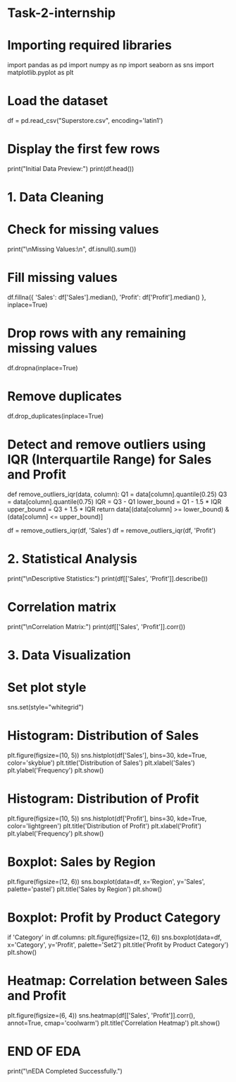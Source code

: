 # Task-2-internship
# Importing required libraries
import pandas as pd
import numpy as np
import seaborn as sns
import matplotlib.pyplot as plt

# Load the dataset
df = pd.read_csv("Superstore.csv", encoding='latin1')

# Display the first few rows
print("Initial Data Preview:")
print(df.head())

# 1. Data Cleaning

# Check for missing values
print("\nMissing Values:\n", df.isnull().sum())

# Fill missing values
df.fillna({
    'Sales': df['Sales'].median(),
    'Profit': df['Profit'].median()
}, inplace=True)

# Drop rows with any remaining missing values
df.dropna(inplace=True)

# Remove duplicates
df.drop_duplicates(inplace=True)

# Detect and remove outliers using IQR (Interquartile Range) for Sales and Profit
def remove_outliers_iqr(data, column):
    Q1 = data[column].quantile(0.25)
    Q3 = data[column].quantile(0.75)
    IQR = Q3 - Q1
    lower_bound = Q1 - 1.5 * IQR
    upper_bound = Q3 + 1.5 * IQR
    return data[(data[column] >= lower_bound) & (data[column] <= upper_bound)]

df = remove_outliers_iqr(df, 'Sales')
df = remove_outliers_iqr(df, 'Profit')


# 2. Statistical Analysis

print("\nDescriptive Statistics:")
print(df[['Sales', 'Profit']].describe())



# Correlation matrix
print("\nCorrelation Matrix:")
print(df[['Sales', 'Profit']].corr())


# 3. Data Visualization

# Set plot style
sns.set(style="whitegrid")

# Histogram: Distribution of Sales
plt.figure(figsize=(10, 5))
sns.histplot(df['Sales'], bins=30, kde=True, color='skyblue')
plt.title('Distribution of Sales')
plt.xlabel('Sales')
plt.ylabel('Frequency')
plt.show()

# Histogram: Distribution of Profit
plt.figure(figsize=(10, 5))
sns.histplot(df['Profit'], bins=30, kde=True, color='lightgreen')
plt.title('Distribution of Profit')
plt.xlabel('Profit')
plt.ylabel('Frequency')
plt.show()

# Boxplot: Sales by Region
plt.figure(figsize=(12, 6))
sns.boxplot(data=df, x='Region', y='Sales', palette='pastel')
plt.title('Sales by Region')
plt.show()

# Boxplot: Profit by Product Category
if 'Category' in df.columns:
    plt.figure(figsize=(12, 6))
    sns.boxplot(data=df, x='Category', y='Profit', palette='Set2')
    plt.title('Profit by Product Category')
    plt.show()

# Heatmap: Correlation between Sales and Profit
plt.figure(figsize=(6, 4))
sns.heatmap(df[['Sales', 'Profit']].corr(), annot=True, cmap='coolwarm')
plt.title('Correlation Heatmap')
plt.show()

# END OF EDA

print("\nEDA Completed Successfully.")
